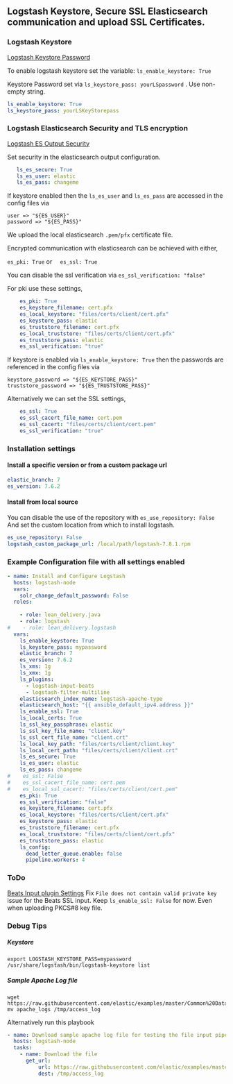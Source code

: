 ## Logstash Keystore, Secure SSL Elasticsearch communication and upload SSL Certificates. 

### Logstash Keystore
[Logstash Keystore Password](https://www.elastic.co/guide/en/logstash/current/keystore.html#keystore-password)

To enable logstash keystore set the variable:
`ls_enable_keystore: True`

Keystore Password set via `ls_keystore_pass: yourLSpassword` . Use non-empty string.
```yaml
ls_enable_keystore: True
ls_keystore_pass: yourLSKeyStorepass
```
### Logstash Elasticsearch Security and TLS encryption
[Logstash ES Output Security](https://www.elastic.co/guide/en/logstash/current/ls-security.html)

Set security in the elasticsearch output configuration. 
 ```yaml
    ls_es_secure: True
    ls_es_user: elastic
    ls_es_pass: changeme
```
If keystore enabled then the `ls_es_user` and `ls_es_pass` are accessed in the config files via
```shell script
user => "${ES_USER}"
password => "${ES_PASS}"
```
We upload the local elasticsearch `.pem/pfx` certificate file. 

Encrypted communication with elasticsearch can be achieved with either,
  
`es_pki: True` or `  es_ssl: True`

You can disable the ssl verification via  `es_ssl_verification: "false"`

For pki use these settings,
```yaml
    es_pki: True
    es_keystore_filename: cert.pfx
    es_local_keystore: "files/certs/client/cert.pfx"
    es_keystore_pass: elastic
    es_truststore_filename: cert.pfx
    es_local_truststore: "files/certs/client/cert.pfx"
    es_truststore_pass: elastic
    es_ssl_verification: "true"

```
If keystore is enabled via `ls_enable_keystore: True` then the passwords are referenced in the config files via
```shell script
keystore_password => "${ES_KEYSTORE_PASS}"
truststore_password => "${ES_TRUSTSTORE_PASS}"
```
Alternatively we can set the SSL settings,
```yaml
    es_ssl: True
    es_ssl_cacert_file_name: cert.pem
    es_ssl_cacert: "files/certs/client/cert.pem"
    es_ssl_verification: "true"

```

### Installation settings

#### Install a specific version or from a custom  package url
 ```yaml
elastic_branch: 7
es_version: 7.6.2
````
#### Install from local source
You can disable the use of the repository with  `es_use_repository: False`
And set the custom location from which to install logstash.
```yaml
es_use_repository: False
logstash_custom_package_url: /local/path/logstash-7.8.1.rpm
```
    
    
### Example Configuration file with all settings enabled
```yaml
- name: Install and Configure Logstash
  hosts: logstash-node
  vars:
    solr_change_default_password: False
  roles:
 
    - role: lean_delivery.java
    - role: logstash
#    - role: lean_delivery.logstash
  vars:
    ls_enable_keystore: True
    ls_keystore_pass: mypassword
    elastic_branch: 7
    es_version: 7.6.2
    ls_xms: 1g
    ls_xmx: 1g
    ls_plugins:
      - logstash-input-beats
      - logstash-filter-multiline
    elasticsearch_index_name: logstash-apache-type
    elasticsearch_host: "{{ ansible_default_ipv4.address }}"
    ls_enable_ssl: True
    ls_local_certs: True
    ls_ssl_key_passphrase: elastic
    ls_ssl_key_file_name: "client.key"
    ls_ssl_cert_file_name: "client.crt"
    ls_local_key_path: "files/certs/client/client.key"
    ls_local_cert_path: "files/certs/client/client.crt"
    ls_es_secure: True
    ls_es_user: elastic
    ls_es_pass: changeme
#    es_ssl: False
#    es_ssl_cacert_file_name: cert.pem
#    es_local_ssl_cacert: "files/certs/client/cert.pem"
    es_pki: True
    es_ssl_verification: "false"
    es_keystore_filename: cert.pfx
    es_local_keystore: "files/certs/client/cert.pfx"
    es_keystore_pass: elastic
    es_truststore_filename: cert.pfx
    es_local_truststore: "files/certs/client/cert.pfx"
    es_truststore_pass: elastic
    ls_config:
      dead_letter_queue.enable: false
      pipeline.workers: 4

```
### ToDo
[Beats Input plugin Settings](https://www.elastic.co/guide/en/logstash/current/plugins-inputs-beats.html)
Fix `File does not contain valid private key` issue for the Beats SSL input.
Keep `ls_enable_ssl: False` for now.
Even when uploading PKCS#8 key file.

### Debug Tips

#####  Keystore 

```shell script
export LOGSTASH_KEYSTORE_PASS=mypassword
/usr/share/logstash/bin/logstash-keystore list

```
 ##### Sample Apache Log file
 ```shell script
wget https://raw.githubusercontent.com/elastic/examples/master/Common%20Data%20Formats/apache_logs/apache_logs
mv apache_logs /tmp/access_log
```
Alternatively run this playbook
```yaml
- name: Download sample apache log file for testing the file input pipeline 
  hosts: logstash-node
  tasks:
    - name: Download the file
      get_url:
          url: https://raw.githubusercontent.com/elastic/examples/master/Common%20Data%20Formats/apache_logs/apache_logs
          dest: /tmp/access_log
```
